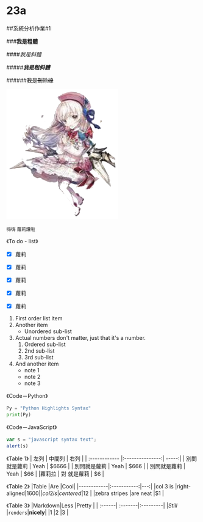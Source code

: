 # 23a

##系統分析作業#1

###**我是粗體**

####*我是斜體*

#####***我是粗斜體***

######~~我是刪除線~~



![image](https://github.com/MITC110118132/23a/blob/main/owo_background.png)

```嗨嗨```
`蘿莉讚啦`



《To do - list》
- [x] 蘿莉
- [x] 蘿莉
- [x] 蘿莉
- [x] 蘿莉
- [x] 蘿莉


1. First order list item
2. Another item
    *  Unordered sub-list
3. Actual numbers don't matter, just that it's a number.
    1. Ordered sub-list
    2. 2nd sub-list
    3. 3rd sub-list
4. And another item
    + note 1
    - note 2
    * note 3

《Code－Python》
```python
Py = "Python Highlights Syntax"
print(Py)
``` 


《Code－JavaScript》
```js
var s = "javascript syntax text";
alert(s)
``` 

《Table 1》
| 左列 | 中間列  | 右列 |
| :------------ |:---------------:| -----:|
| 別問就是蘿莉      | Yeah | $6666 |
| 別問就是蘿莉      | Yeah        |   $666 |
| 別問就是蘿莉 | Yeah       |    $66 |
|蘿莉拉 | 對 就是蘿莉        |   $6 |

《Table 2》
 |Table |Are  |Cool|
|------------|:-----------:|---:|
|col 3 is      |right-aligned|$1600|
|col 2 is      |centered     |$12  |
|zebra stripes |are neat     |$1   |

《Table 3》
|Markdown|Less     |Pretty       |
| :------| :-------|:---------|
|*Still*   |`renders`|**nicely**|
|1       |2        |3         |
